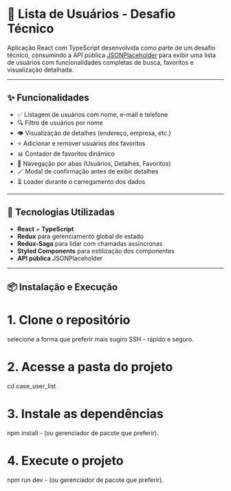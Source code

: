 # 👤 Lista de Usuários - Desafio Técnico

Aplicação React com TypeScript desenvolvida como parte de um desafio técnico, consumindo a API pública [JSONPlaceholder](https://jsonplaceholder.typicode.com/users) para exibir uma lista de usuários com funcionalidades completas de busca, favoritos e visualização detalhada.

---

## ✨ Funcionalidades

- ✅ Listagem de usuários com nome, e-mail e telefone
- 🔍 Filtro de usuários por nome
- 👁️ Visualização de detalhes (endereço, empresa, etc.)
- ⭐ Adicionar e remover usuários dos favoritos
- 📊 Contador de favoritos dinâmico
- 🧭 Navegação por abas (Usuários, Detalhes, Favoritos)
- 🪄 Modal de confirmação antes de exibir detalhes
- ⏳ Loader durante o carregamento dos dados

---

## 🚀 Tecnologias Utilizadas

- **React** + **TypeScript**
- **Redux** para gerenciamento global de estado
- **Redux-Saga** para lidar com chamadas assíncronas
- **Styled Components** para estilização dos componentes
- **API pública** JSONPlaceholder

---

## 📦 Instalação e Execução

# 1. Clone o repositório
selecione a forma que preferir mais sugiro SSH - rápido e seguro.
# 2. Acesse a pasta do projeto
cd case_user_list

# 3. Instale as dependências
npm install - (ou gerenciador de pacote que preferir).

# 4. Execute o projeto
npm run dev - (ou gerenciador de pacote que preferir).
